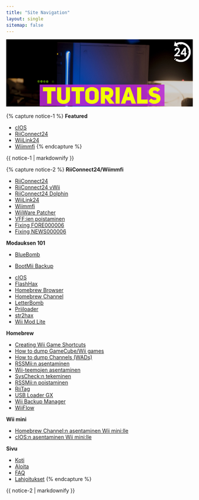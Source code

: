 ```yaml
---
title: "Site Navigation"
layout: single
sitemap: false
---
```


![WiiTutorials](/images/WiiTutorials.jpg)

{% capture notice-1 %}
**Featured**

+ [cIOS](cios)
+ [RiiConnect24](riiconnect24)
+ [WiiLink24](wiilink24)
+ [Wiimmfi](wiimmfi)
{% endcapture %}
<div class="notice--info">{{ notice-1 | markdownify }}</div>

{% capture notice-2 %}
**RiiConnect24/Wiimmfi**
+ [RiiConnect24](riiconnect24)
+ [RiiConnect24 vWii](riiconnect24-vwii)
+ [RiiConnect24 Dolphin](riiconnect24-dolphin)
+ [WiiLink24](wiilink24)
+ [Wiimmfi](wiimmfi)
+ [WiiWare Patcher](wiiwarepatcher)
+ [VFF:ien poistaminen](deleting-vffs)
+ [Fixing FORE000006](riiconnect24-batteryfix)
+ [Fixing NEWS000006](news000006)

**Modauksen 101**
+ [BlueBomb](bluebomb)
* [BootMii Backup](bootmii)
+ [cIOS](cios)
+ [FlashHax](flashhax)
+ [Homebrew Browser](hbb)
+ [Homebrew Channel](hbc)
+ [LetterBomb](letterbomb)
+ [Priiloader](priiloader)
+ [str2hax](str2hax)
+ [Wii Mod Lite](wiimodlite)

**Homebrew**
+ [Creating Wii Game Shortcuts](wiigsc)
+ [How to dump GameCube/Wii games](dump-games)
+ [How to dump Channels (WADs)](dump-wads)
+ [RSSMii:n asentaminen](rssmii)
+ [Wii-teemojen asentaminen](themes)
+ [SysCheck:n tekeminen](syscheck)
+ [RSSMii:n poistaminen](rssmii-remove)
+ [RiiTag](riitag)
+ [USB Loader GX](usbloadergx)
+ [Wii Backup Manager](wiibackupmanager)
+ [WiiFlow](wiiflow)

**Wii mini**
+ [Homebrew Channel:n asentaminen Wii mini:lle](hbc-mini)
+ [cIOS:n asentaminen Wii mini:lle](cios-mini)

**Sivu**
+ [Koti](/)
+ [Aloita](get-started)
+ [FAQ](faq)
+ [Lahjoitukset](donations)
{% endcapture %}
<div class="notice--primary">{{ notice-2 | markdownify }}</div>
